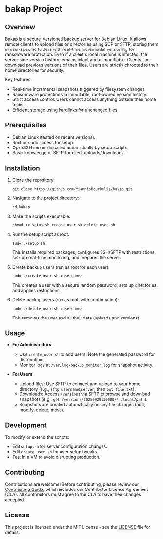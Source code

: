 # bakap Project

## Overview
Bakap is a secure, versioned backup server for Debian Linux. It allows remote clients to upload files or directories using SCP or SFTP, storing them in user-specific folders with real-time incremental versioning for ransomware protection. Even if a client's local machine is infected, the server-side version history remains intact and unmodifiable. Clients can download previous versions of their files. Users are strictly chrooted to their home directories for security.

Key features:
- Real-time incremental snapshots triggered by filesystem changes.
- Ransomware protection via immutable, root-owned version history.
- Strict access control: Users cannot access anything outside their home folder.
- Efficient storage using hardlinks for unchanged files.

## Prerequisites
- Debian Linux (tested on recent versions).
- Root or sudo access for setup.
- OpenSSH server (installed automatically by setup script).
- Basic knowledge of SFTP for client uploads/downloads.

## Installation
1. Clone the repository:
   ```
   git clone https://github.com/YiannisBourkelis/bakap.git
   ```
2. Navigate to the project directory:
   ```
   cd bakap
   ```
3. Make the scripts executable:
   ```
   chmod +x setup.sh create_user.sh delete_user.sh
   ```
4. Run the setup script as root:
   ```
   sudo ./setup.sh
   ```
   This installs required packages, configures SSH/SFTP with restrictions, sets up real-time monitoring, and prepares the server.

5. Create backup users (run as root for each user):
   ```
   sudo ./create_user.sh <username>
   ```
   This creates a user with a secure random password, sets up directories, and applies restrictions.

6. Delete backup users (run as root, with confirmation):
   ```
   sudo ./delete_user.sh <username>
   ```
   This removes the user and all their data (uploads and versions).

## Usage
- **For Administrators**:
  - Use `create_user.sh` to add users. Note the generated password for distribution.
  - Monitor logs at `/var/log/backup_monitor.log` for snapshot activity.

- **For Users**:
  - Upload files: Use SFTP to connect and upload to your home directory (e.g., `sftp username@server`, then `put file.txt`).
  - Downloads: Access `/versions` via SFTP to browse and download snapshots (e.g., `get /versions/20250929130000/* /local/path`).
  - Snapshots are created automatically on any file changes (add, modify, delete, move).

## Development
To modify or extend the scripts:
- Edit `setup.sh` for server configuration changes.
- Edit `create_user.sh` for user setup tweaks.
- Test in a VM to avoid disrupting production.

## Contributing
Contributions are welcome! Before contributing, please review our [Contributing Guide](CONTRIBUTING.md), which includes our Contributor License Agreement (CLA). All contributors must agree to the CLA to have their changes accepted.

## License
This project is licensed under the MIT License - see the [LICENSE](LICENSE) file for details.